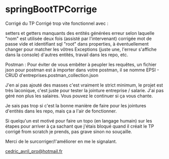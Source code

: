 # springBootTPCorrige

Corrigé du TP Corrigé trop vite fonctionnel avec :

setters et getters manquants des entités générées
erreur selon laquelle "nom" est utilisée deux fois (assisté par l'intervenant) corrigée
mot de passe vide et identifiant sql "root" dans properties, à éventuellement changer pour matcher les vôtres
Exceptions (juste une, l'erreur s'affiche dans la console)
d'autres entités, travail dans les repo, etc.

Postman : 
Pour éviter de vous embêter à peupler les requêtes, un fichier json pour postman est à importer dans votre postman, il se nomme EPSI - CRUD d'entreprises.postman_collection.json

J'en ai pas ajouté des masses c'est vraiment le strict minimum, le projet est très laconique, c'est juste pour tester la jointure entreprise / salarie. J'ai pas géré non plus les salaires. Vous pouvez le continuer si ça vous chante.

Je sais pas trop si c'est la bonne manière de faire pour les jointures d'entités dans les repo, mais ça a l'air de fonctionner.

Si quelqu'un est motivé pour faire un topo (en langage humain) sur les étapes pour arriver à ça sachant que j'étais bloqué quand il créait le TP corrigé from scratch je prends, pas grave sinon no souçaille.

Merci de le surcorriger/l'améliorer en me le signalant.

cedric_avril_pro@hotmail.fr
